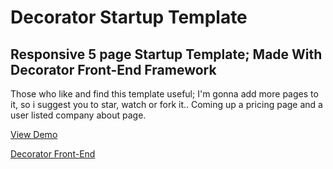 Decorator Startup Template
=========

Responsive 5 page Startup Template; Made With Decorator Front-End Framework
----------
Those who like and find this template useful; I'm gonna add more pages to it, so i suggest you to star, watch or fork it.. Coming up a pricing page and a user listed company about page.

[View Demo](http://start.codable.org) 

[Decorator Front-End](http://decorator.codable.org) 

